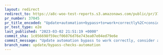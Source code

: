 ```yaml
---
layout: redirect
redirect_to: https://a8c-woo-test-reports.s3.amazonaws.com/public/pr/37045/e2e/index.html
pr_number: 37045
pr_title_encoded: "Update+automation+bypass+to+work+correctly%2C+consider+actions+bot."
pr_test_type: e2e
last_published: "2023-03-02 21:51:19 +0000"
commit_sha: 1c056698f59ecf06076d76e743ea07e04ed79e6e
commit_message: "Update automation bypass to work correctly, consider actions bot."
branch_name: update/bypass-checks-automation
---
```

